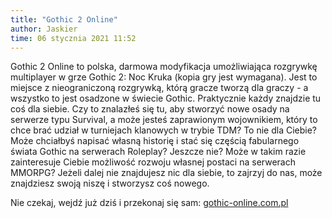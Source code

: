 ```yaml
---
title: "Gothic 2 Online"
author: Jaskier
time: 06 stycznia 2021 11:52
---
```


Gothic 2 Online to polska, darmowa modyfikacja umożliwiająca rozgrywkę multiplayer w grze Gothic 2: Noc Kruka (kopia gry jest wymagana). 
Jest to miejsce z nieograniczoną rozgrywką, którą gracze tworzą dla graczy - a wszystko to jest osadzone w świecie Gothic. 
Praktycznie każdy znajdzie tu coś dla siebie. 
Czy to znalazłeś się tu, aby stworzyć nowe osady na serwerze typu Survival, a może jesteś zaprawionym wojownikiem, który to chce brać udział w turniejach klanowych w trybie TDM? To nie dla Ciebie? Może chciałbyś napisać własną historię i stać się częścią fabularnego świata Gothic na serwerach Roleplay? Jeszcze nie? Może w takim razie zainteresuje Ciebie możliwość rozwoju własnej postaci na serwerach MMORPG? 
Jeżeli dalej nie znajdujesz nic dla siebie, to zajrzyj do nas, może znajdziesz swoją niszę i stworzysz coś nowego.

Nie czekaj, wejdź już dziś i przekonaj się sam: [gothic-online.com.pl](https://gothic-online.com.pl/)
